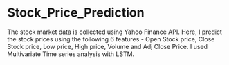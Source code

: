 # Stock_Price_Prediction
The stock market data is collected using Yahoo Finance API. Here, I predict the stock prices using the following 6 features - Open Stock price, Close Stock price, Low price, High price, Volume and Adj Close Price. I used Multivariate Time series analysis with LSTM.
